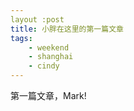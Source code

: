 ```yaml
---
layout :post
title: 小胖在这里的第一篇文章
tags:
    - weekend
    - shanghai
    - cindy
---
```


第一篇文章，Mark!
